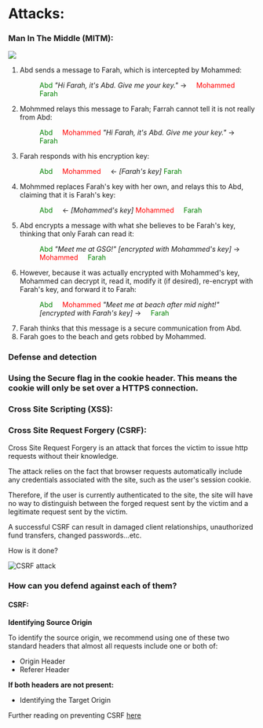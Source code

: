 # Attacks:

### Man In The Middle (MITM):


![](http://i68.tinypic.com/rlfhit.png)

<ol>
  <li>Abd sends a message to Farah, which is intercepted by Mohammed:
  <dl>
  <dd><span style="color:green;">Abd</span> <i>"Hi Farah, it's Abd. Give me your key."</i> → &nbsp; &nbsp; <span style="color:red;">Mohammed</span> &nbsp; &nbsp; <span style="color:green;">Farah</span></dd>
  </dl>
  </li>
  <li>Mohmmed relays this message to Farah; Farrah cannot tell it is not really from Abd:
  <dl>
  <dd><span style="color:green;">Abd</span> &nbsp; &nbsp; <span style="color:red;">Mohammed</span> <i>"Hi Farah, it's Abd. Give me your key."</i> → &nbsp; &nbsp; <span style="color:green;">Farah</span></dd>
  </dl>
  </li>
  <li>Farah responds with his encryption key:
  <dl>
  <dd><span style="color:green;">Abd</span> &nbsp; &nbsp; <span style="color:red;">Mohammed</span> &nbsp; &nbsp; ← <i>[Farah's key]</i> <span style="color:green;">Farah</span></dd>
  </dl>
  </li>
  <li>Mohmmed replaces Farah's key with her own, and relays this to Abd, claiming that it is Farah's key:
  <dl>
  <dd><span style="color:green;">Abd</span> &nbsp; &nbsp; ← <i>[Mohammed's key]</i> <span style="color:red;">Mohammed</span> &nbsp; &nbsp; <span style="color:green;">Farah</span></dd>
  </dl>
  </li>
  <li>Abd encrypts a message with what she believes to be Farah's key, thinking that only Farah can read it:
  <dl>
  <dd><span style="color:green;">Abd</span> <i>"Meet me at GSG!" [encrypted with Mohammed's key]</i> → &nbsp; &nbsp; <span style="color:red;">Mohammed</span> &nbsp; &nbsp; <span style="color:green;">Farah</span></dd>
  </dl>
  </li>
  <li>However, because it was actually encrypted with Mohammed's key, Mohammed can decrypt it, read it, modify it (if desired), re-encrypt with Farah's key, and forward it to Farah:
  <dl>
  <dd><span style="color:green;">Abd</span> &nbsp; &nbsp; <span style="color:red;">Mohammed</span> <i>"Meet me at beach after mid night!" [encrypted with Farah's key]</i> → &nbsp; &nbsp; <span style="color:green;">Farah</span></dd>
  </dl>
  </li>
  <li>Farah thinks that this message is a secure communication from Abd.</li>
  <li>Farah goes to the beach and gets robbed by Mohammed.</li>
  </ol>


### Defense and detection

  ### Using the Secure flag in the cookie header. This means the cookie will only be set over a HTTPS connection.



### Cross Site Scripting (XSS):


### Cross Site Request Forgery (CSRF):

Cross Site Request Forgery is an attack that forces the victim to issue http requests without their knowledge.

The attack relies on the fact that browser requests automatically include any credentials associated with the site, such as the user's session cookie.

Therefore, if the user is currently authenticated to the site, the site will have no way to distinguish between the forged request sent by the victim and a legitimate request sent by the victim.

A successful CSRF can result in damaged client relationships, unauthorized fund transfers, changed passwords...etc.

How is it done?

![CSRF attack](https://www.incapsula.com/images/illustrations/web-app-security-mini-site/csrf-cross-site-request-forgery.png)



### How can you defend against each of them?

<!--
Man in the middle:

XSS:
-->

#### CSRF:

**Identifying Source Origin**

To identify the source origin, we recommend using one of these two standard headers that almost all requests include one or both of:
* Origin Header
* Referer Header

**If both headers are not present:**
* Identifying the Target Origin

Further reading on preventing CSRF [here
](https://bit.ly/NKbSES)
